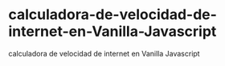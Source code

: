 # calculadora-de-velocidad-de-internet-en-Vanilla-Javascript
calculadora de velocidad de internet en Vanilla Javascript
